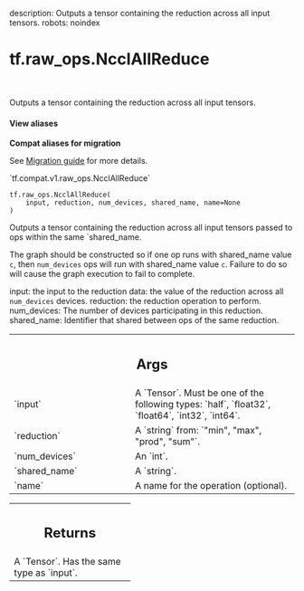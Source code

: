 description: Outputs a tensor containing the reduction across all input tensors.
robots: noindex

# tf.raw_ops.NcclAllReduce

<!-- Insert buttons and diff -->

<table class="tfo-notebook-buttons tfo-api nocontent" align="left">

</table>



Outputs a tensor containing the reduction across all input tensors.


<section class="expandable">
  <h4 class="showalways">View aliases</h4>
  <p>
<b>Compat aliases for migration</b>
<p>See
<a href="https://www.tensorflow.org/guide/migrate">Migration guide</a> for
more details.</p>
<p>`tf.compat.v1.raw_ops.NcclAllReduce`</p>
</p>
</section>

<pre class="devsite-click-to-copy prettyprint lang-py tfo-signature-link">
<code>tf.raw_ops.NcclAllReduce(
    input, reduction, num_devices, shared_name, name=None
)
</code></pre>



<!-- Placeholder for "Used in" -->

Outputs a tensor containing the reduction across all input tensors passed to ops
within the same `shared_name.

The graph should be constructed so if one op runs with shared_name value `c`,
then `num_devices` ops will run with shared_name value `c`.  Failure to do so
will cause the graph execution to fail to complete.

input: the input to the reduction
data: the value of the reduction across all `num_devices` devices.
reduction: the reduction operation to perform.
num_devices: The number of devices participating in this reduction.
shared_name: Identifier that shared between ops of the same reduction.

<!-- Tabular view -->
 <table class="responsive fixed orange">
<colgroup><col width="214px"><col></colgroup>
<tr><th colspan="2"><h2 class="add-link">Args</h2></th></tr>

<tr>
<td>
`input`<a id="input"></a>
</td>
<td>
A `Tensor`. Must be one of the following types: `half`, `float32`, `float64`, `int32`, `int64`.
</td>
</tr><tr>
<td>
`reduction`<a id="reduction"></a>
</td>
<td>
A `string` from: `"min", "max", "prod", "sum"`.
</td>
</tr><tr>
<td>
`num_devices`<a id="num_devices"></a>
</td>
<td>
An `int`.
</td>
</tr><tr>
<td>
`shared_name`<a id="shared_name"></a>
</td>
<td>
A `string`.
</td>
</tr><tr>
<td>
`name`<a id="name"></a>
</td>
<td>
A name for the operation (optional).
</td>
</tr>
</table>



<!-- Tabular view -->
 <table class="responsive fixed orange">
<colgroup><col width="214px"><col></colgroup>
<tr><th colspan="2"><h2 class="add-link">Returns</h2></th></tr>
<tr class="alt">
<td colspan="2">
A `Tensor`. Has the same type as `input`.
</td>
</tr>

</table>

